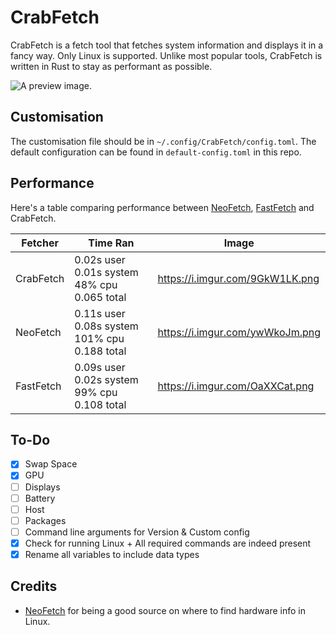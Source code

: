 # CrabFetch
CrabFetch is a fetch tool that fetches system information and displays it in a fancy way. Only Linux is supported.
Unlike most popular tools, CrabFetch is written in Rust to stay as performant as possible.

![A preview image.](https://i.imgur.com/dJTl6SU.png)

## Customisation
The customisation file should be in `~/.config/CrabFetch/config.toml`. The default configuration can be found in `default-config.toml` in this repo.

## Performance
Here's a table comparing performance between [NeoFetch](https://github.com/dylanaraps/neofetch), [FastFetch](https://github.com/fastfetch-cli/fastfetch) and CrabFetch.

| **Fetcher** | **Time Ran**                                 | **Image**                       |
| ----------- | -------------------------------------------- | ------------------------------- |
| CrabFetch   | 0.02s user 0.01s system 48% cpu 0.065 total  | https://i.imgur.com/9GkW1LK.png |
| NeoFetch    | 0.11s user 0.08s system 101% cpu 0.188 total | https://i.imgur.com/ywWkoJm.png |
| FastFetch   | 0.09s user 0.02s system 99% cpu 0.108 total  | https://i.imgur.com/OaXXCat.png |

## To-Do
- [x] Swap Space
- [x] GPU
- [ ] Displays
- [ ] Battery
- [ ] Host
- [ ] Packages
- [ ] Command line arguments for Version & Custom config
- [x] Check for running Linux + All required commands are indeed present
- [x] Rename all variables to include data types

## Credits
- [NeoFetch](https://github.com/dylanaraps/neofetch) for being a good source on where to find hardware info in Linux.
